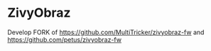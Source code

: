 # ZivyObraz
Develop FORK of https://github.com/MultiTricker/zivyobraz-fw and https://github.com/petus/zivyobraz-fw
